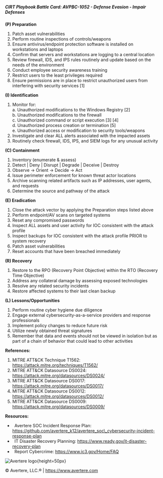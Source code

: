 ##### CIRT Playbook Battle Card: **AVPBC-1052 - Defense Evasion - Impair Defenses**

**(P) Preparation**

1.  Patch asset vulnerabilities
2.  Perform routine inspections of controls/weapons
3.  Ensure antivirus/endpoint protection software is installed on workstations and laptops
4.  Confirm that servers and workstations are logging to a central location
5.  Review firewall, IDS, and IPS rules routinely and update based on the needs of the environment
6.  Conduct employee security awareness training
7.  Restrict users to the least privileges required
8.  Ensure permissions are in place to restrict unauthorized users from interfering with security services \[1\]

**(I) Identification**

1.  Monitor for:  
    a. Unauthorized modifications to the Windows Registry \[2\]  
    b. Unauthorized modifications to the firewall  
    c. Unauthorized command or script execution \[3\] \[4\]  
    d. Unauthorized process creation or termination \[5\]  
    e. Unauthorized access or modification to security tools/weapons
2.  Investigate and clear ALL alerts associated with the impacted assets
3.  Routinely check firewall, IDS, IPS, and SIEM logs for any unusual activity

**(C) Containment**

1.  Inventory (enumerate & assess)
2.  Detect | Deny | Disrupt | Degrade | Deceive | Destroy
3.  Observe -> Orient -> Decide -> Act
4.  Issue perimeter enforcement for known threat actor locations
5.  Archive scanning related artifacts such as IP addresses, user agents, and requests
6.  Determine the source and pathway of the attack

**(E) Eradication**

1.  Close the attack vector by applying the Preparation steps listed above
2.  Perform endpoint/AV scans on targeted systems
3.  Reset any compromised passwords
4.  Inspect ALL assets and user activity for IOC consistent with the attack profile
5.  Inspect backups for IOC consistent with the attack profile PRIOR to system recovery
6.  Patch asset vulnerabilities
7.  Reset accounts that have been breached immediately

**(R) Recovery**

1.  Restore to the RPO (Recovery Point Objective) within the RTO (Recovery Time Objective)
2.  Address any collateral damage by assessing exposed technologies
3.  Resolve any related security incidents
4.  Restore affected systems to their last clean backup

**(L) Lessons/Opportunities**

1.  Perform routine cyber hygiene due diligence
2.  Engage external cybersecurity-as-a-service providers and response professionals
3.  Implement policy changes to reduce future risk
4.  Utilize newly obtained threat signatures
5.  Remember that data and events should not be viewed in isolation but as part of a chain of behavior that could lead to other activities

**References:**

1.  MITRE ATT&CK Technique T1562: https://attack.mitre.org/techniques/T1562/
2.  MITRE ATT&CK Datasource DS0024: https://attack.mitre.org/datasources/DS0024/
3.  MITRE ATT&CK Datasource DS0017: https://attack.mitre.org/datasources/DS0017/
4.  MITRE ATT&CK Datasource DS0012: https://attack.mitre.org/datasources/DS0012/
5.  MITRE ATT&CK Datasource DS0009: https://attack.mitre.org/datasources/DS0009/

**Resources:**

*    Avertere SOC Incident Response Plan: https://github.com/avertere_k12/avertere_soc\_cybersecurity-incident-response-plan
*    IT Disaster Recovery Planning: https://www.ready.gov/it-disaster-recovery-plan
*    Report Cybercrime: https://www.ic3.gov/Home/FAQ

![Avertere logo](https://example.com/averttere-logo.jpg){height=50px}

  
© Avertere, LLC.® | https://www.avertere.com
